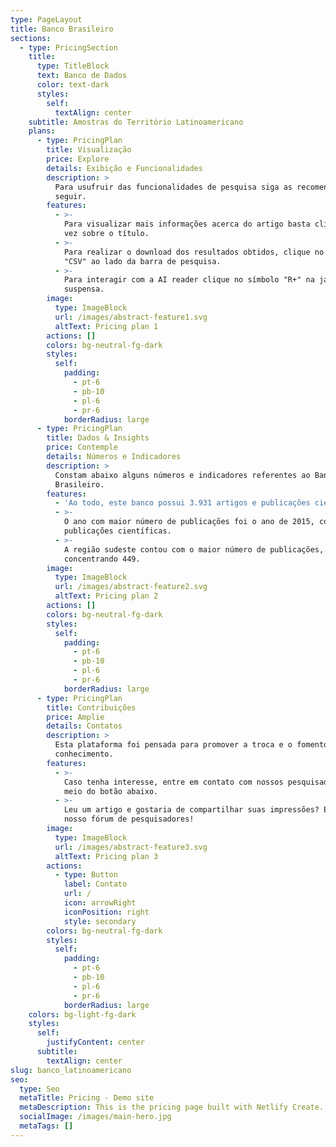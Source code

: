 ```yaml
---
type: PageLayout
title: Banco Brasileiro
sections:
  - type: PricingSection
    title:
      type: TitleBlock
      text: Banco de Dados
      color: text-dark
      styles:
        self:
          textAlign: center
    subtitle: Amostras do Território Latinoamericano
    plans:
      - type: PricingPlan
        title: Visualização
        price: Explore
        details: Exibição e Funcionalidades
        description: >
          Para usufruir das funcionalidades de pesquisa siga as recomendações a
          seguir.
        features:
          - >-
            Para visualizar mais informações acerca do artigo basta clicar uma
            vez sobre o título.
          - >-
            Para realizar o download dos resultados obtidos, clique no botão
            "CSV" ao lado da barra de pesquisa.
          - >-
            Para interagir com a AI reader clique no símbolo "R+" na janela
            suspensa.
        image:
          type: ImageBlock
          url: /images/abstract-feature1.svg
          altText: Pricing plan 1
        actions: []
        colors: bg-neutral-fg-dark
        styles:
          self:
            padding:
              - pt-6
              - pb-10
              - pl-6
              - pr-6
            borderRadius: large
      - type: PricingPlan
        title: Dados & Insights
        price: Contemple
        details: Números e Indicadores
        description: >
          Constam abaixo alguns números e indicadores referentes ao Banco
          Brasileiro.
        features:
          - 'Ao todo, este banco possui 3.931 artigos e publicações científicas.'
          - >-
            O ano com maior número de publicações foi o ano de 2015, com 453
            publicações científicas.
          - >-
            A região sudeste contou com o maior número de publicações,
            concentrando 449.
        image:
          type: ImageBlock
          url: /images/abstract-feature2.svg
          altText: Pricing plan 2
        actions: []
        colors: bg-neutral-fg-dark
        styles:
          self:
            padding:
              - pt-6
              - pb-10
              - pl-6
              - pr-6
            borderRadius: large
      - type: PricingPlan
        title: Contribuições
        price: Amplie
        details: Contatos
        description: >
          Esta plataforma foi pensada para promover a troca e o fomento de
          conhecimento.
        features:
          - >-
            Caso tenha interesse, entre em contato com nossos pesquisadores por
            meio do botão abaixo.
          - >-
            Leu um artigo e gostaria de compartilhar suas impressões? Entre para
            nosso fórum de pesquisadores!
        image:
          type: ImageBlock
          url: /images/abstract-feature3.svg
          altText: Pricing plan 3
        actions:
          - type: Button
            label: Contato
            url: /
            icon: arrowRight
            iconPosition: right
            style: secondary
        colors: bg-neutral-fg-dark
        styles:
          self:
            padding:
              - pt-6
              - pb-10
              - pl-6
              - pr-6
            borderRadius: large
    colors: bg-light-fg-dark
    styles:
      self:
        justifyContent: center
      subtitle:
        textAlign: center
slug: banco_latinoamericano
seo:
  type: Seo
  metaTitle: Pricing - Demo site
  metaDescription: This is the pricing page built with Netlify Create.
  socialImage: /images/main-hero.jpg
  metaTags: []
---
```

